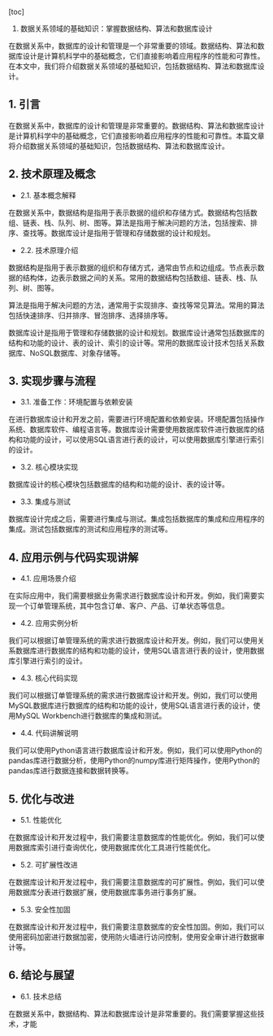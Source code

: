 
[toc]                    
                
                
1. 数据关系领域的基础知识：掌握数据结构、算法和数据库设计

在数据关系中，数据库的设计和管理是一个非常重要的领域。数据结构、算法和数据库设计是计算机科学中的基础概念，它们直接影响着应用程序的性能和可靠性。在本文中，我们将介绍数据关系领域的基础知识，包括数据结构、算法和数据库设计。

## 1. 引言

在数据关系中，数据库的设计和管理是非常重要的。数据结构、算法和数据库设计是计算机科学中的基础概念，它们直接影响着应用程序的性能和可靠性。本篇文章将介绍数据关系领域的基础知识，包括数据结构、算法和数据库设计。

## 2. 技术原理及概念

- 2.1. 基本概念解释

在数据关系中，数据结构是指用于表示数据的组织和存储方式。数据结构包括数组、链表、栈、队列、树、图等。算法是指用于解决问题的方法，包括搜索、排序、查找等。数据库设计是指用于管理和存储数据的设计和规划。

- 2.2. 技术原理介绍

数据结构是指用于表示数据的组织和存储方式，通常由节点和边组成。节点表示数据的结构体，边表示数据之间的关系。常用的数据结构包括数组、链表、栈、队列、树、图等。

算法是指用于解决问题的方法，通常用于实现排序、查找等常见算法。常用的算法包括快速排序、归并排序、冒泡排序、选择排序等。

数据库设计是指用于管理和存储数据的设计和规划。数据库设计通常包括数据库的结构和功能的设计、表的设计、索引的设计等。常用的数据库设计技术包括关系数据库、NoSQL数据库、对象存储等。

## 3. 实现步骤与流程

- 3.1. 准备工作：环境配置与依赖安装

在进行数据库设计和开发之前，需要进行环境配置和依赖安装。环境配置包括操作系统、数据库软件、编程语言等。数据库设计需要使用数据库软件进行数据库的结构和功能的设计，可以使用SQL语言进行表的设计，可以使用数据库引擎进行索引的设计。

- 3.2. 核心模块实现

数据库设计的核心模块包括数据库的结构和功能的设计、表的设计等。

- 3.3. 集成与测试

数据库设计完成之后，需要进行集成与测试。集成包括数据库的集成和应用程序的集成。测试包括数据库的测试和应用程序的测试等。

## 4. 应用示例与代码实现讲解

- 4.1. 应用场景介绍

在实际应用中，我们需要根据业务需求进行数据库设计和开发。例如，我们需要实现一个订单管理系统，其中包含订单、客户、产品、订单状态等信息。

- 4.2. 应用实例分析

我们可以根据订单管理系统的需求进行数据库设计和开发。例如，我们可以使用关系数据库进行数据库的结构和功能的设计，使用SQL语言进行表的设计，使用数据库引擎进行索引的设计。

- 4.3. 核心代码实现

我们可以根据订单管理系统的需求进行数据库设计和开发。例如，我们可以使用MySQL数据库进行数据库的结构和功能的设计，使用SQL语言进行表的设计，使用MySQL Workbench进行数据库的集成和测试。

- 4.4. 代码讲解说明

我们可以使用Python语言进行数据库设计和开发。例如，我们可以使用Python的pandas库进行数据分析，使用Python的numpy库进行矩阵操作，使用Python的pandas库进行数据连接和数据转换等。

## 5. 优化与改进

- 5.1. 性能优化

在数据库设计和开发过程中，我们需要注意数据库的性能优化。例如，我们可以使用数据库索引进行查询优化，使用数据库优化工具进行性能优化。

- 5.2. 可扩展性改进

在数据库设计和开发过程中，我们需要注意数据库的可扩展性。例如，我们可以使用数据库分表进行数据扩展，使用数据库事务进行事务扩展。

- 5.3. 安全性加固

在数据库设计和开发过程中，我们需要注意数据库的安全性加固。例如，我们可以使用密码加密进行数据加密，使用防火墙进行访问控制，使用安全审计进行数据审计等。

## 6. 结论与展望

- 6.1. 技术总结

在数据关系中，数据结构、算法和数据库设计是非常重要的。我们需要掌握这些技术，才能

